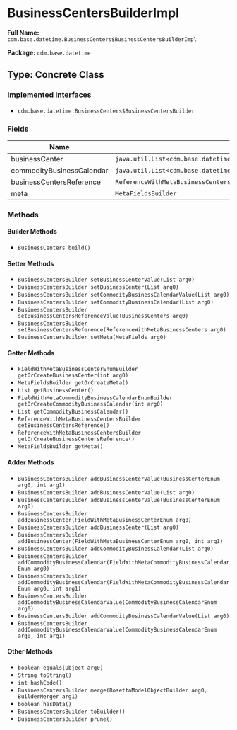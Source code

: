 # BusinessCentersBuilderImpl

**Full Name:** `cdm.base.datetime.BusinessCenters$BusinessCentersBuilderImpl`

**Package:** `cdm.base.datetime`

## Type: Concrete Class

### Implemented Interfaces

- `cdm.base.datetime.BusinessCenters$BusinessCentersBuilder`

### Fields

| Name | Type | Description |
|------|------|-------------|
| businessCenter | `java.util.List<cdm.base.datetime.metafields.FieldWithMetaBusinessCenterEnum$FieldWithMetaBusinessCenterEnumBuilder>` |  |
| commodityBusinessCalendar | `java.util.List<cdm.base.datetime.metafields.FieldWithMetaCommodityBusinessCalendarEnum$FieldWithMetaCommodityBusinessCalendarEnumBuilder>` |  |
| businessCentersReference | `ReferenceWithMetaBusinessCentersBuilder` |  |
| meta | `MetaFieldsBuilder` |  |

### Methods

#### Builder Methods

- `BusinessCenters build()`

#### Setter Methods

- `BusinessCentersBuilder setBusinessCenterValue(List arg0)`
- `BusinessCentersBuilder setBusinessCenter(List arg0)`
- `BusinessCentersBuilder setCommodityBusinessCalendarValue(List arg0)`
- `BusinessCentersBuilder setCommodityBusinessCalendar(List arg0)`
- `BusinessCentersBuilder setBusinessCentersReferenceValue(BusinessCenters arg0)`
- `BusinessCentersBuilder setBusinessCentersReference(ReferenceWithMetaBusinessCenters arg0)`
- `BusinessCentersBuilder setMeta(MetaFields arg0)`

#### Getter Methods

- `FieldWithMetaBusinessCenterEnumBuilder getOrCreateBusinessCenter(int arg0)`
- `MetaFieldsBuilder getOrCreateMeta()`
- `List getBusinessCenter()`
- `FieldWithMetaCommodityBusinessCalendarEnumBuilder getOrCreateCommodityBusinessCalendar(int arg0)`
- `List getCommodityBusinessCalendar()`
- `ReferenceWithMetaBusinessCentersBuilder getBusinessCentersReference()`
- `ReferenceWithMetaBusinessCentersBuilder getOrCreateBusinessCentersReference()`
- `MetaFieldsBuilder getMeta()`

#### Adder Methods

- `BusinessCentersBuilder addBusinessCenterValue(BusinessCenterEnum arg0, int arg1)`
- `BusinessCentersBuilder addBusinessCenterValue(List arg0)`
- `BusinessCentersBuilder addBusinessCenterValue(BusinessCenterEnum arg0)`
- `BusinessCentersBuilder addBusinessCenter(FieldWithMetaBusinessCenterEnum arg0)`
- `BusinessCentersBuilder addBusinessCenter(List arg0)`
- `BusinessCentersBuilder addBusinessCenter(FieldWithMetaBusinessCenterEnum arg0, int arg1)`
- `BusinessCentersBuilder addCommodityBusinessCalendar(List arg0)`
- `BusinessCentersBuilder addCommodityBusinessCalendar(FieldWithMetaCommodityBusinessCalendarEnum arg0)`
- `BusinessCentersBuilder addCommodityBusinessCalendar(FieldWithMetaCommodityBusinessCalendarEnum arg0, int arg1)`
- `BusinessCentersBuilder addCommodityBusinessCalendarValue(CommodityBusinessCalendarEnum arg0)`
- `BusinessCentersBuilder addCommodityBusinessCalendarValue(List arg0)`
- `BusinessCentersBuilder addCommodityBusinessCalendarValue(CommodityBusinessCalendarEnum arg0, int arg1)`

#### Other Methods

- `boolean equals(Object arg0)`
- `String toString()`
- `int hashCode()`
- `BusinessCentersBuilder merge(RosettaModelObjectBuilder arg0, BuilderMerger arg1)`
- `boolean hasData()`
- `BusinessCentersBuilder toBuilder()`
- `BusinessCentersBuilder prune()`

